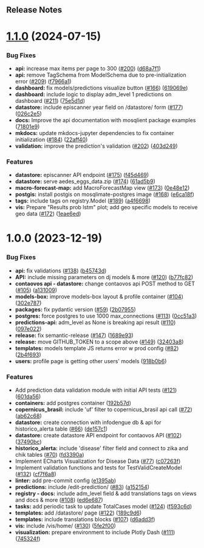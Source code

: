 Release Notes
---

# [1.1.0](https://github.com/Mosqlimate-project/Data-platform/compare/1.0.0...1.1.0) (2024-07-15)


### Bug Fixes

* **api:** increase max items per page to 300 ([#200](https://github.com/Mosqlimate-project/Data-platform/issues/200)) ([d68a7f1](https://github.com/Mosqlimate-project/Data-platform/commit/d68a7f12225f388ad50f53ee925a8be5d758fef3))
* **api:** remove TagSchema from ModelSchema due to pre-initialization error ([#209](https://github.com/Mosqlimate-project/Data-platform/issues/209)) ([f7966a1](https://github.com/Mosqlimate-project/Data-platform/commit/f7966a16446cfd9950db64676c1ef13a52ee6e3f))
* **dashboard:** fix models/predictions visualize button ([#166](https://github.com/Mosqlimate-project/Data-platform/issues/166)) ([619069e](https://github.com/Mosqlimate-project/Data-platform/commit/619069ee86cb3531d0f44614aba43878a5037411))
* **dashboard:** include logic to display adm_level 1 predictions on dashboard ([#211](https://github.com/Mosqlimate-project/Data-platform/issues/211)) ([75e5d1d](https://github.com/Mosqlimate-project/Data-platform/commit/75e5d1d822a7b93ada353150f24c0717a0c5b4b0))
* **datastore:** include episcanner year field on /datastore/ form ([#177](https://github.com/Mosqlimate-project/Data-platform/issues/177)) ([026c2e5](https://github.com/Mosqlimate-project/Data-platform/commit/026c2e5c0cdadc12a5616bd03410db3b6125fcb9))
* **docs:** Improve the api documentation with mosqlient package examples ([71801e9](https://github.com/Mosqlimate-project/Data-platform/commit/71801e98b544c9a6cc559a82e644496c698c13df))
* **mkdocs:** update mkdocs-jupyter dependencies to fix container initialization ([#184](https://github.com/Mosqlimate-project/Data-platform/issues/184)) ([22aff40](https://github.com/Mosqlimate-project/Data-platform/commit/22aff4062140b6e163a9855e261ac6eb0b98eaf0))
* **validation:** improve the prediction's validation ([#202](https://github.com/Mosqlimate-project/Data-platform/issues/202)) ([403d249](https://github.com/Mosqlimate-project/Data-platform/commit/403d249d1f968c42de91b88b70055b9dccbeaac3))


### Features

* **datastore:** episcanner API endpoint ([#175](https://github.com/Mosqlimate-project/Data-platform/issues/175)) ([f45d469](https://github.com/Mosqlimate-project/Data-platform/commit/f45d46937106fdef9c54e3a86214dbba1d708563))
* **datastore:** serve aedes_eggs_data.zip ([#174](https://github.com/Mosqlimate-project/Data-platform/issues/174)) ([61ad5b9](https://github.com/Mosqlimate-project/Data-platform/commit/61ad5b9aa3d34c1df9477da2b4e7fb481e2f78dc))
* **macro-forecast-map:** add MacroForecastMap view ([#173](https://github.com/Mosqlimate-project/Data-platform/issues/173)) ([0e48e12](https://github.com/Mosqlimate-project/Data-platform/commit/0e48e12fb70c273d60d9b56b4b6d9614e36de5f9))
* **postgis:** install postgis on mosqlimate-postgres image ([#168](https://github.com/Mosqlimate-project/Data-platform/issues/168)) ([e6ca18f](https://github.com/Mosqlimate-project/Data-platform/commit/e6ca18f73320bd0857c0efe7d291f1d0e3630b06))
* **tags:** include tags on registry.Model ([#189](https://github.com/Mosqlimate-project/Data-platform/issues/189)) ([a4f6698](https://github.com/Mosqlimate-project/Data-platform/commit/a4f66986e9932629d99977e9d86cdd8a5f394841))
* **vis:** Prepare "Results prob lstm" plot; add geo specific models to receive geo data ([#172](https://github.com/Mosqlimate-project/Data-platform/issues/172)) ([1eae6ed](https://github.com/Mosqlimate-project/Data-platform/commit/1eae6ed1e955711684110c7df5411008d9be3f82))

# 1.0.0 (2023-12-19)


### Bug Fixes

* **api:** fix validations ([#138](https://github.com/Mosqlimate-project/Data-platform/issues/138)) ([b45743d](https://github.com/Mosqlimate-project/Data-platform/commit/b45743d7c497b5575b4b3d49234aae1e5ea9fb24))
* **API:** include missing parameters on dj models & more ([#120](https://github.com/Mosqlimate-project/Data-platform/issues/120)) ([b77fc82](https://github.com/Mosqlimate-project/Data-platform/commit/b77fc825331ee9d6b36f9cdfb3f8351e5514f2b6))
* **contaovos api - datastore:** change contaovos api POST method to GET ([#105](https://github.com/Mosqlimate-project/Data-platform/issues/105)) ([a131009](https://github.com/Mosqlimate-project/Data-platform/commit/a131009aa0e964cfb7112a29b5229fccd4fab05a))
* **models-box:** improve models-box layout & profile container ([#104](https://github.com/Mosqlimate-project/Data-platform/issues/104)) ([302e787](https://github.com/Mosqlimate-project/Data-platform/commit/302e78733f8fdd8701480092e0aad2ba411bdca8))
* **packages:** fix pydantic version ([#59](https://github.com/Mosqlimate-project/Data-platform/issues/59)) ([2b07955](https://github.com/Mosqlimate-project/Data-platform/commit/2b0795522d506c29095614f967580e7d0f1b7987))
* **postgres:** force postgres to use 1000 max_connections ([#113](https://github.com/Mosqlimate-project/Data-platform/issues/113)) ([0cc51a3](https://github.com/Mosqlimate-project/Data-platform/commit/0cc51a3d7afa57130ac6163d9376d47a09686cda))
* **predictions-api:** adm_level as None is breaking api result ([#110](https://github.com/Mosqlimate-project/Data-platform/issues/110)) ([097e022](https://github.com/Mosqlimate-project/Data-platform/commit/097e02268a969f0dc3bad374ae405fe22989e073))
* **release:** fix semantic-release ([#147](https://github.com/Mosqlimate-project/Data-platform/issues/147)) ([1689e93](https://github.com/Mosqlimate-project/Data-platform/commit/1689e932bccc27412228e4a957cbb0d6396c9a3a))
* **release:** move GITHUB_TOKEN to a scope above ([#149](https://github.com/Mosqlimate-project/Data-platform/issues/149)) ([32403a8](https://github.com/Mosqlimate-project/Data-platform/commit/32403a82e4c60a2ca23d299090be96b11f02d52d))
* **templates:** models template JS returns error w prod config ([#82](https://github.com/Mosqlimate-project/Data-platform/issues/82)) ([2b4f693](https://github.com/Mosqlimate-project/Data-platform/commit/2b4f693edce398a6d075232ef8b263467be0d1a8))
* **users:** profile page is getting other users' models ([918b0b6](https://github.com/Mosqlimate-project/Data-platform/commit/918b0b6a28e90917fb6b9e0a189c27f7f0d707e6))


### Features

* Add prediction data validation module with initial API tests ([#121](https://github.com/Mosqlimate-project/Data-platform/issues/121)) ([601da56](https://github.com/Mosqlimate-project/Data-platform/commit/601da561946db95cf45901b84c09b9574403cf71))
* **containers:** add postgres container ([192b57d](https://github.com/Mosqlimate-project/Data-platform/commit/192b57d7a53420af2fc54914a817a204c93775be))
* **copernicus_brasil:** include 'uf' filter to copernicus_brasil api call ([#72](https://github.com/Mosqlimate-project/Data-platform/issues/72)) ([ab62c68](https://github.com/Mosqlimate-project/Data-platform/commit/ab62c68fb59df50325c2ed54fb2b43e509ef1e59))
* **datastore:** create connection with infodengue db & api for historico_alerta table ([#66](https://github.com/Mosqlimate-project/Data-platform/issues/66)) ([de157c1](https://github.com/Mosqlimate-project/Data-platform/commit/de157c1cfdc352bba0d83a294fa74f6bd11dc7b5))
* **datastore:** create datastore API endpoint for contaovos API ([#102](https://github.com/Mosqlimate-project/Data-platform/issues/102)) ([37490bc](https://github.com/Mosqlimate-project/Data-platform/commit/37490bc889d6ba409d71f3e65c8bd24ac9a567d3))
* **historico_alerta:** include 'disease' filter field and connect to zika and chik tables ([#70](https://github.com/Mosqlimate-project/Data-platform/issues/70)) ([fd3390a](https://github.com/Mosqlimate-project/Data-platform/commit/fd3390a532e6d4d66c15ffa3ae35f1d5f5759d0f))
* Implement ECharts Visualization for Disease Data ([#77](https://github.com/Mosqlimate-project/Data-platform/issues/77)) ([c07263f](https://github.com/Mosqlimate-project/Data-platform/commit/c07263f820529d3391b01e8cd04dcd82d7ccde72))
* Implement validation functions and tests for TestValidCreateModel ([#132](https://github.com/Mosqlimate-project/Data-platform/issues/132)) ([cf7f6a8](https://github.com/Mosqlimate-project/Data-platform/commit/cf7f6a875eea585c8d7ccf36ff899c9a9b000ec8))
* **linter:** add pre-commit config ([e1395ab](https://github.com/Mosqlimate-project/Data-platform/commit/e1395ab8ae066776de69c17cacf0f11a03f94f6b))
* **predictions:** include /edit-prediction/ ([#83](https://github.com/Mosqlimate-project/Data-platform/issues/83)) ([a152154](https://github.com/Mosqlimate-project/Data-platform/commit/a152154ca7ad1eb0657280b8b1c8e17b6f16e2c1))
* **registry - docs:** include adm_level field & add translations tags on views and docs & more ([#108](https://github.com/Mosqlimate-project/Data-platform/issues/108)) ([ed6e687](https://github.com/Mosqlimate-project/Data-platform/commit/ed6e6877ba6051d1639e0839d323f75d728d3890))
* **tasks:** add periodic task to update TotalCases model ([#124](https://github.com/Mosqlimate-project/Data-platform/issues/124)) ([f593c6d](https://github.com/Mosqlimate-project/Data-platform/commit/f593c6d1a8b0b0f6433ad479c9a31d113062233d))
* **templates:** add /datastore/ page ([#122](https://github.com/Mosqlimate-project/Data-platform/issues/122)) ([189c9d6](https://github.com/Mosqlimate-project/Data-platform/commit/189c9d6197a133de976ee224590ab9be0d1cd6bb))
* **templates:** include translations blocks ([#107](https://github.com/Mosqlimate-project/Data-platform/issues/107)) ([d6add3f](https://github.com/Mosqlimate-project/Data-platform/commit/d6add3f939882ef42af0f95e11247ad5b6f968d3))
* **vis:** include /vis/home/ ([#130](https://github.com/Mosqlimate-project/Data-platform/issues/130)) ([5fe2f00](https://github.com/Mosqlimate-project/Data-platform/commit/5fe2f0054c4c407db1c9e82bb44bdbfc95089868))
* **visualization:** prepare environment to include Plotly Dash ([#111](https://github.com/Mosqlimate-project/Data-platform/issues/111)) ([745324f](https://github.com/Mosqlimate-project/Data-platform/commit/745324facbcf4521b30533638791325e96d09184))
